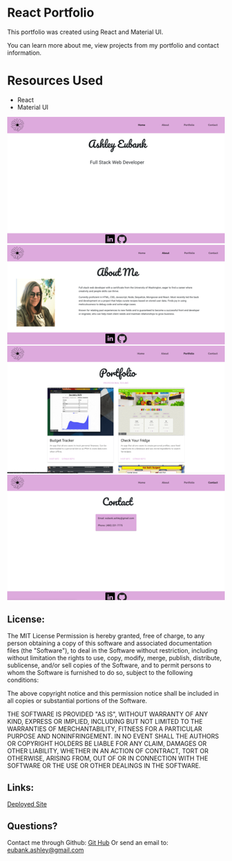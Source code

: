 # React Portfolio
This portfolio was created using React and Material UI.

You can learn more about me, view projects from my portfolio and contact information.

# Resources Used
* React 
* Material UI

![Home page](./src/assets/Home.png)
![About page](./src/assets/About.png)
![Portfolio page](./src/assets/Portfolio.png)
![Contact page](./src/assets/Contact.png)

## License:
The MIT License 
Permission is hereby granted, free of charge, to any person obtaining a copy of this software and associated documentation files (the "Software"), to deal in the Software without restriction, including without limitation the rights to use, copy, modify, merge, publish, distribute, sublicense, and/or sell copies of the Software, and to permit persons to whom the Software is furnished to do so, subject to the following conditions:

The above copyright notice and this permission notice shall be included in all copies or substantial portions of the Software.

THE SOFTWARE IS PROVIDED "AS IS", WITHOUT WARRANTY OF ANY KIND, EXPRESS OR IMPLIED, INCLUDING BUT NOT LIMITED TO THE WARRANTIES OF MERCHANTABILITY, FITNESS FOR A PARTICULAR PURPOSE AND NONINFRINGEMENT. IN NO EVENT SHALL THE AUTHORS OR COPYRIGHT HOLDERS BE LIABLE FOR ANY CLAIM, DAMAGES OR OTHER LIABILITY, WHETHER IN AN ACTION OF CONTRACT, TORT OR OTHERWISE, ARISING FROM, OUT OF OR IN CONNECTION WITH THE SOFTWARE OR THE USE OR OTHER DEALINGS IN THE SOFTWARE.

## Links:
[Deployed Site](https://eubank87.github.io/portfolio-the-second/#/portfolio-the-second/)

## Questions?
Contact me through Github:
[Git Hub](https://github.com/eubank87)
Or send an email to: eubank.ashley@gmail.com
